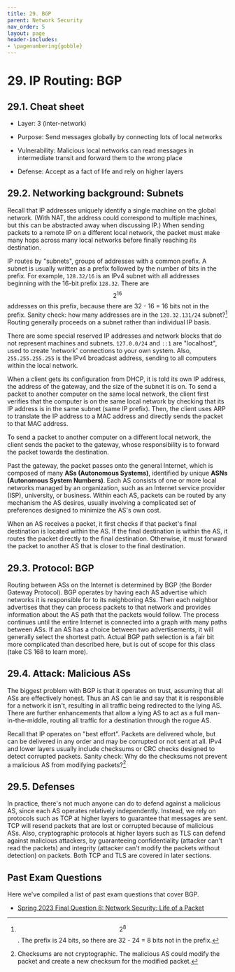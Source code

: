 ```yaml
---
title: 29. BGP
parent: Network Security
nav_order: 5
layout: page
header-includes:
- \pagenumbering{gobble}
---
```


# 29. IP Routing: BGP

## 29.1. Cheat sheet

- Layer: 3 (inter-network)

- Purpose: Send messages globally by connecting lots of local networks

- Vulnerability: Malicious local networks can read messages in intermediate transit and forward them to the wrong place

- Defense: Accept as a fact of life and rely on higher layers

## 29.2. Networking background: Subnets

Recall that IP addresses uniquely identify a single machine on the global network. (With NAT, the address could correspond to multiple machines, but this can be abstracted away when discussing IP.) When sending packets to a remote IP on a different local network, the packet must make many hops across many local networks before finally reaching its destination.

IP routes by "subnets", groups of addresses with a common prefix. A subnet is usually written as a prefix followed by the number of bits in the prefix. For example, `128.32/16` is an IPv4 subnet with all addresses beginning with the 16-bit prefix `128.32`. There are $$2^{16}$$ addresses on this prefix, because there are 32 - 16 = 16 bits not in the prefix. Sanity check: how many addresses are in the `128.32.131/24` subnet?[^1] Routing generally proceeds on a subnet rather than individual IP basis.

There are some special reserved IP addresses and network blocks that do not represent machines and subnets. `127.0.0/24` and `::1` are "localhost", used to create 'network' connections to your own system. Also, `255.255.255.255` is the IPv4 broadcast address, sending to all computers within the local network.

When a client gets its configuration from DHCP, it is told its own IP address, the address of the gateway, and the size of the subnet it is on. To send a packet to another computer on the same local network, the client first verifies that the computer is on the same local network by checking that its IP address is in the same subnet (same IP prefix). Then, the client uses ARP to translate the IP address to a MAC address and directly sends the packet to that MAC address.

To send a packet to another computer on a different local network, the client sends the packet to the gateway, whose responsibility is to forward the packet towards the destination.

Past the gateway, the packet passes onto the general Internet, which is composed of many **ASs (Autonomous Systems)**, identified by unique **ASNs (Autonomous System Numbers)**. Each AS consists of one or more local networks managed by an organization, such as an Internet service provider (ISP), university, or business. Within each AS, packets can be routed by any mechanism the AS desires, usually involving a complicated set of preferences designed to minimize the AS's own cost.

When an AS receives a packet, it first checks if that packet's final destination is located within the AS. If the final destination is within the AS, it routes the packet directly to the final destination. Otherwise, it must forward the packet to another AS that is closer to the final destination.

## 29.3. Protocol: BGP

Routing between ASs on the Internet is determined by BGP (the Border Gateway Protocol). BGP operates by having each AS advertise which networks it is responsible for to its neighboring ASs. Then each neighbor advertises that they can process packets to that network and provides information about the AS path that the packets would follow. The process continues until the entire Internet is connected into a graph with many paths between ASs. If an AS has a choice between two advertisements, it will generally select the shortest path. Actual BGP path selection is a fair bit more complicated than described here, but is out of scope for this class (take CS 168 to learn more).

## 29.4. Attack: Malicious ASs

The biggest problem with BGP is that it operates on trust, assuming that all ASs are effectively honest. Thus an AS can lie and say that it is responsible for a network it isn't, resulting in all traffic being redirected to the lying AS. There are further enhancements that allow a lying AS to act as a full man-in-the-middle, routing all traffic for a destination through the rogue AS.

Recall that IP operates on "best effort". Packets are delivered whole, but can be delivered in any order and may be corrupted or not sent at all. IPv4 and lower layers usually include checksums or CRC checks designed to detect corrupted packets. Sanity check: Why do the checksums not prevent a malicious AS from modifying packets?[^2]

## 29.5. Defenses

In practice, there's not much anyone can do to defend against a malicious AS, since each AS operates relatively independently. Instead, we rely on protocols such as TCP at higher layers to guarantee that messages are sent. TCP will resend packets that are lost or corrupted because of malicious ASs. Also, cryptographic protocols at higher layers such as TLS can defend against malicious attackers, by guaranteeing confidentiality (attacker can't read the packets) and integrity (attacker can't modify the packets without detection) on packets. Both TCP and TLS are covered in later sections.

## Past Exam Questions

Here we've compiled a list of past exam questions that cover BGP.
- <a href="https://assets.cs161.org/exams/sp23/sp23final.pdf#page=15">Spring 2023 Final Question 8: Network Security: Life of a Packet</a>

[^1]: $$2^8$$. The prefix is 24 bits, so there are 32 - 24 = 8 bits not in the prefix.
[^2]: Checksums are not cryptographic. The malicious AS could modify the packet and create a new checksum for the modified packet.
